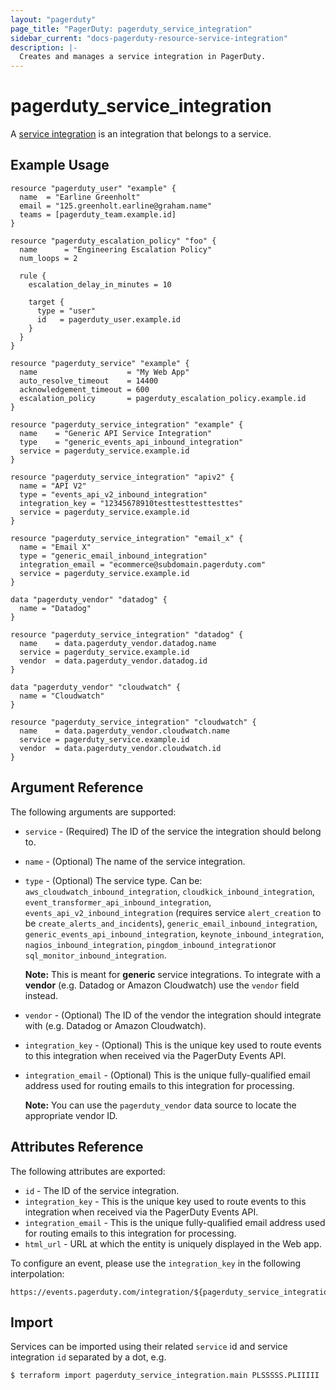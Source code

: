 ```yaml
---
layout: "pagerduty"
page_title: "PagerDuty: pagerduty_service_integration"
sidebar_current: "docs-pagerduty-resource-service-integration"
description: |-
  Creates and manages a service integration in PagerDuty.
---
```


# pagerduty\_service_integration

A [service integration](https://developer.pagerduty.com/api-reference/reference/REST/openapiv3.json/paths/~1services~1%7Bid%7D~1integrations/post) is an integration that belongs to a service.

## Example Usage

```hcl
resource "pagerduty_user" "example" {
  name  = "Earline Greenholt"
  email = "125.greenholt.earline@graham.name"
  teams = [pagerduty_team.example.id]
}

resource "pagerduty_escalation_policy" "foo" {
  name      = "Engineering Escalation Policy"
  num_loops = 2

  rule {
    escalation_delay_in_minutes = 10

    target {
      type = "user"
      id   = pagerduty_user.example.id
    }
  }
}

resource "pagerduty_service" "example" {
  name                    = "My Web App"
  auto_resolve_timeout    = 14400
  acknowledgement_timeout = 600
  escalation_policy       = pagerduty_escalation_policy.example.id
}

resource "pagerduty_service_integration" "example" {
  name    = "Generic API Service Integration"
  type    = "generic_events_api_inbound_integration"
  service = pagerduty_service.example.id
}

resource "pagerduty_service_integration" "apiv2" {
  name = "API V2"
  type = "events_api_v2_inbound_integration"
  integration_key = "12345678910testtesttesttesttes"
  service = pagerduty_service.example.id
}

resource "pagerduty_service_integration" "email_x" {
  name = "Email X"
  type = "generic_email_inbound_integration"
  integration_email = "ecommerce@subdomain.pagerduty.com"
  service = pagerduty_service.example.id
}

data "pagerduty_vendor" "datadog" {
  name = "Datadog"
}

resource "pagerduty_service_integration" "datadog" {
  name    = data.pagerduty_vendor.datadog.name
  service = pagerduty_service.example.id
  vendor  = data.pagerduty_vendor.datadog.id
}

data "pagerduty_vendor" "cloudwatch" {
  name = "Cloudwatch"
}

resource "pagerduty_service_integration" "cloudwatch" {
  name    = data.pagerduty_vendor.cloudwatch.name
  service = pagerduty_service.example.id
  vendor  = data.pagerduty_vendor.cloudwatch.id
}
```

## Argument Reference

The following arguments are supported:

  * `service` - (Required) The ID of the service the integration should belong to.
  * `name` - (Optional) The name of the service integration.
  * `type` - (Optional) The service type. Can be:
  `aws_cloudwatch_inbound_integration`,
  `cloudkick_inbound_integration`,
  `event_transformer_api_inbound_integration`,
  `events_api_v2_inbound_integration` (requires service `alert_creation` to be `create_alerts_and_incidents`),
  `generic_email_inbound_integration`,
  `generic_events_api_inbound_integration`,
  `keynote_inbound_integration`,
  `nagios_inbound_integration`,
  `pingdom_inbound_integration`or `sql_monitor_inbound_integration`.

    **Note:** This is meant for **generic** service integrations.
    To integrate with a **vendor** (e.g. Datadog or Amazon Cloudwatch) use the `vendor` field instead.

  * `vendor` - (Optional) The ID of the vendor the integration should integrate with (e.g. Datadog or Amazon Cloudwatch).
  * `integration_key` - (Optional) This is the unique key used to route events to this integration when received via the PagerDuty Events API.
  * `integration_email` - (Optional) This is the unique fully-qualified email address used for routing emails to this integration for processing.

    **Note:** You can use the `pagerduty_vendor` data source to locate the appropriate vendor ID.

## Attributes Reference

The following attributes are exported:

  * `id` - The ID of the service integration.
  * `integration_key` - This is the unique key used to route events to this integration when received via the PagerDuty Events API.
  * `integration_email` - This is the unique fully-qualified email address used for routing emails to this integration for processing.
  * `html_url` - URL at which the entity is uniquely displayed in the Web app.

To configure an event, please use the `integration_key` in the following interpolation:

```hcl
https://events.pagerduty.com/integration/${pagerduty_service_integration.slack.integration_key}/enqueue
```

## Import

Services can be imported using their related `service` id and service integration `id` separated by a dot, e.g.

```
$ terraform import pagerduty_service_integration.main PLSSSSS.PLIIIII
```
